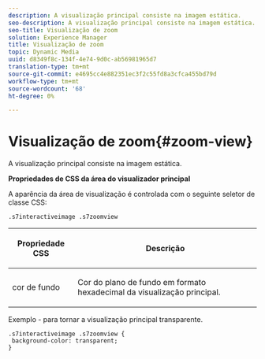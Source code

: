 ```yaml
---
description: A visualização principal consiste na imagem estática.
seo-description: A visualização principal consiste na imagem estática.
seo-title: Visualização de zoom
solution: Experience Manager
title: Visualização de zoom
topic: Dynamic Media
uuid: d8349f8c-134f-4e74-9d0c-ab56981965d7
translation-type: tm+mt
source-git-commit: e4695cc4e882351ec3f2c55fd8a3cfca455bd79d
workflow-type: tm+mt
source-wordcount: '68'
ht-degree: 0%

---
```



# Visualização de zoom{#zoom-view}

A visualização principal consiste na imagem estática.

<!--<a id="section_061E550C1C1D4DB2BD663A898895B38C"></a>-->

**Propriedades de CSS da área do visualizador principal**

A aparência da área de visualização é controlada com o seguinte seletor de classe CSS:

```
.s7interactiveimage .s7zoomview
```

<table id="table_94EE3F5BBE4547C0B4943471CEE7EDE4"> 
 <thead> 
  <tr> 
   <th colname="col1" class="entry"> <p> Propriedade CSS </p> </th> 
   <th colname="col2" class="entry"> <p>Descrição </p> </th> 
  </tr> 
 </thead>
 <tbody> 
  <tr> 
   <td colname="col1"> <p> <span class="codeph"> cor de fundo  </span> </p> </td> 
   <td colname="col2"> <p> Cor do plano de fundo em formato hexadecimal da visualização principal. </p> </td> 
  </tr> 
 </tbody> 
</table>

Exemplo - para tornar a visualização principal transparente.

```
.s7interactiveimage .s7zoomview { 
 background-color: transparent; 
}
```

